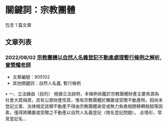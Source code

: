 # 關鍵詞：宗教團體

包含 1 篇文章

## 文章列表

### 2022/08/02 [宗教團體以自然人名義登記不動產處理暫行條例之解析,曾榮耀老師](../../articles/905102_%E5%AE%97%E6%95%99%E5%9C%98%E9%AB%94%E4%BB%A5%E8%87%AA%E7%84%B6%E4%BA%BA%E5%90%8D%E7%BE%A9%E7%99%BB%E8%A8%98%E4%B8%8D%E5%8B%95%E7%94%A2%E8%99%95%E7%90%86%E6%9A%AB%E8%A1%8C%E6%A2%9D%E4%BE%8B%E4%B9%8B%E8%A7%A3%E6%9E%90%2C%E6%9B%BE%E6%A6%AE%E8%80%80%E8%80%81%E5%B8%AB.md)
- 文章編號：905102
- 其他關鍵詞：自然人名義, 暫行條例

• 一、立法緣由（目的） 根據立法說明，本條例係鑑於宗教團體財產主要來源為社會大眾捐資，具有公眾財產性質，惟有宗教團體於購置或受贈不動產時，因尚未登記立案、法律規定該類不動產不得由宗教團體承受或無力負擔相關移轉稅賦等因素，僅得將購置或受贈之不動產以自然人名義登記（借名登記問題）。 此情形，常見登記名...
